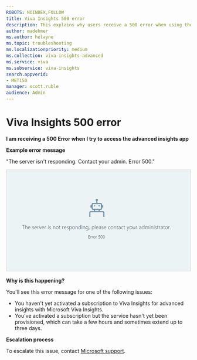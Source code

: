 ```yaml
---
ROBOTS: NOINDEX,FOLLOW
title: Viva Insights 500 error
description: This explains why users receive a 500 error when using the advanced insights app 
author: madehmer
ms.author: helayne
ms.topic: troubleshooting
ms.localizationpriority: medium 
ms.collection: viva-insights-advanced 
ms.service: viva 
ms.subservice: viva-insights 
search.appverid: 
- MET150 
manager: scott.ruble
audience: Admin
---
```


# Viva Insights 500 error

**I am receiving a 500 Error when I try to access the advanced insights app**

**Example error message**

"The server isn't responding. Contact your admin. Error 500."

 ![500 error.](../Images/Wpa-tool-500-error.png)

**Why is this happening?**

You'll see this error message for one of the following issues:

* You haven't yet activated a subscription to Viva Insights for advanced insights with Microsoft Viva Insights.
* You've activated a subscription but the service hasn't yet been provisioned, which can take a few hours and sometimes extend up to three days.

**Escalation process** 

To escalate this issue, contact [Microsoft support](https://support.microsoft.com/contactus/).
